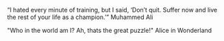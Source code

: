 “I hated every minute of training, but I said, 
‘Don’t quit. Suffer now and live the rest of your life as a champion.’”
Muhammed Ali

"Who in the world am I? Ah, thats the great puzzle!"
Alice in Wonderland
